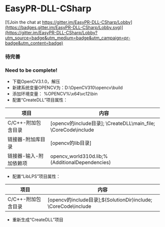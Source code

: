 # EasyPR-DLL-CSharp

[![Join the chat at https://gitter.im/EasyPR-DLL-CSharp/Lobby](https://badges.gitter.im/EasyPR-DLL-CSharp/Lobby.svg)](https://gitter.im/EasyPR-DLL-CSharp/Lobby?utm_source=badge&utm_medium=badge&utm_campaign=pr-badge&utm_content=badge)

### 待完善
### Need to be complete!
* 下载OpenCV3.1.0，解压
* 新建系统变量OPENCV为：D:\OpenCV310\opencv\build
* 添加环境变量： %OPENCV%\x64\vc12\bin
* 配置“CreateDLL”项目属性：

项目 | 内容
---------------------|--------------------------------------------------------------
C/C++-附加包含目录    | [opencv的include目录]; \CreateDLL\main_file; \CoreCode\include
链接器-附加库目录     | [opencv的lib目录]
链接器-输入-附加依赖项 | opencv_world310d.lib;%(AdditionalDependencies)

* 配置“LibLPS”项目属性：

项目 | 内容
---------------------|--------------------------------------------------------------
C/C++-附加包含目录    | [opencv的include目录];$(SolutionDir)include; \CoreCode\include

* 重新生成“CreateDLL”项目

